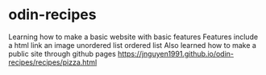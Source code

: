 # odin-recipes
Learning how to make a basic website with basic features
Features include 
	a html link
	an image
	unordered list
	ordered list
Also learned how to make a public site through github pages
https://jnguyen1991.github.io/odin-recipes/recipes/pizza.html


